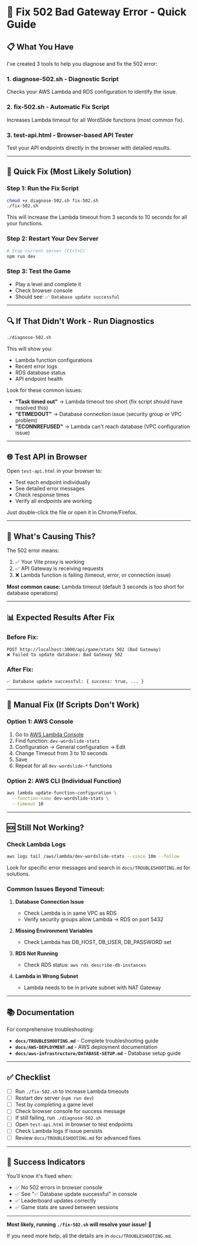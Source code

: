 # 🔧 Fix 502 Bad Gateway Error - Quick Guide

## 📋 What You Have

I've created 3 tools to help you diagnose and fix the 502 error:

### 1. **diagnose-502.sh** - Diagnostic Script
Checks your AWS Lambda and RDS configuration to identify the issue.

### 2. **fix-502.sh** - Automatic Fix Script
Increases Lambda timeout for all WordSlide functions (most common fix).

### 3. **test-api.html** - Browser-based API Tester
Test your API endpoints directly in the browser with detailed results.

---

## 🚀 Quick Fix (Most Likely Solution)

### Step 1: Run the Fix Script

```bash
chmod +x diagnose-502.sh fix-502.sh
./fix-502.sh
```

This will increase the Lambda timeout from 3 seconds to 10 seconds for all your functions.

### Step 2: Restart Your Dev Server

```bash
# Stop current server (Ctrl+C)
npm run dev
```

### Step 3: Test the Game

- Play a level and complete it
- Check browser console
- Should see: `✅ Database update successful`

---

## 🔍 If That Didn't Work - Run Diagnostics

```bash
./diagnose-502.sh
```

This will show you:
- Lambda function configurations
- Recent error logs
- RDS database status
- API endpoint health

Look for these common issues:
- **"Task timed out"** → Lambda timeout too short (fix script should have resolved this)
- **"ETIMEDOUT"** → Database connection issue (security group or VPC problem)
- **"ECONNREFUSED"** → Lambda can't reach database (VPC configuration issue)

---

## 🌐 Test API in Browser

Open `test-api.html` in your browser to:
- Test each endpoint individually
- See detailed error messages
- Check response times
- Verify all endpoints are working

Just double-click the file or open it in Chrome/Firefox.

---

## 🎯 What's Causing This?

The 502 error means:
1. ✅ Your Vite proxy is working
2. ✅ API Gateway is receiving requests
3. ❌ Lambda function is failing (timeout, error, or connection issue)

**Most common cause:** Lambda timeout (default 3 seconds is too short for database operations)

---

## 📊 Expected Results After Fix

### Before Fix:
```
POST http://localhost:3000/api/game/stats 502 (Bad Gateway)
❌ Failed to update database: Bad Gateway 502
```

### After Fix:
```
✅ Database update successful: { success: true, ... }
```

---

## 🔧 Manual Fix (If Scripts Don't Work)

### Option 1: AWS Console
1. Go to [AWS Lambda Console](https://console.aws.amazon.com/lambda)
2. Find function: `dev-wordslide-stats`
3. Configuration → General configuration → Edit
4. Change Timeout from 3 to 10 seconds
5. Save
6. Repeat for all `dev-wordslide-*` functions

### Option 2: AWS CLI (Individual Function)
```bash
aws lambda update-function-configuration \
  --function-name dev-wordslide-stats \
  --timeout 10
```

---

## 🆘 Still Not Working?

### Check Lambda Logs
```bash
aws logs tail /aws/lambda/dev-wordslide-stats --since 10m --follow
```

Look for specific error messages and search in `docs/TROUBLESHOOTING.md` for solutions.

### Common Issues Beyond Timeout:

1. **Database Connection Issue**
   - Check Lambda is in same VPC as RDS
   - Verify security groups allow Lambda → RDS on port 5432

2. **Missing Environment Variables**
   - Check Lambda has DB_HOST, DB_USER, DB_PASSWORD set

3. **RDS Not Running**
   - Check RDS status: `aws rds describe-db-instances`

4. **Lambda in Wrong Subnet**
   - Lambda needs to be in private subnet with NAT Gateway

---

## 📚 Documentation

For comprehensive troubleshooting:
- **`docs/TROUBLESHOOTING.md`** - Complete troubleshooting guide
- **`docs/AWS-DEPLOYMENT.md`** - AWS deployment documentation
- **`docs/aws-infrastructure/DATABASE-SETUP.md`** - Database setup guide

---

## ✅ Checklist

- [ ] Run `./fix-502.sh` to increase Lambda timeouts
- [ ] Restart dev server (`npm run dev`)
- [ ] Test by completing a game level
- [ ] Check browser console for success message
- [ ] If still failing, run `./diagnose-502.sh`
- [ ] Open `test-api.html` in browser to test endpoints
- [ ] Check Lambda logs if issue persists
- [ ] Review `docs/TROUBLESHOOTING.md` for advanced fixes

---

## 🎉 Success Indicators

You'll know it's fixed when:
- ✅ No 502 errors in browser console
- ✅ See "✅ Database update successful" in console
- ✅ Leaderboard updates correctly
- ✅ Game stats are saved between sessions

---

**Most likely, running `./fix-502.sh` will resolve your issue!** 🚀

If you need more help, all the details are in `docs/TROUBLESHOOTING.md`.


